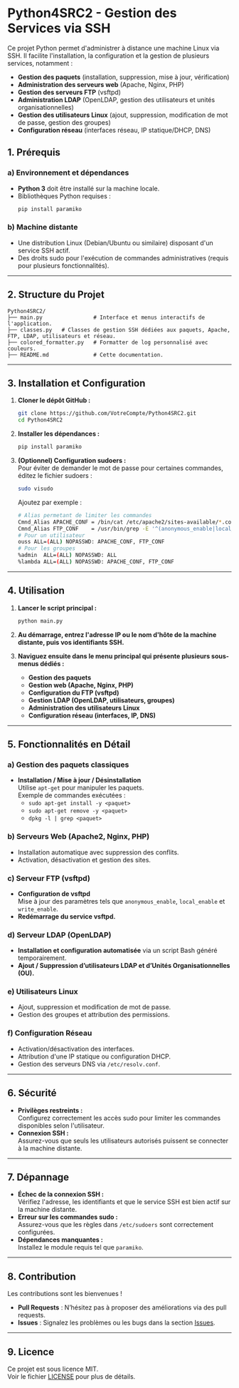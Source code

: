 # **Python4SRC2 - Gestion des Services via SSH**

Ce projet Python permet d'administrer à distance une machine Linux via SSH. Il facilite l'installation, la configuration et la gestion de plusieurs services, notamment :

- **Gestion des paquets** (installation, suppression, mise à jour, vérification)
- **Administration des serveurs web** (Apache, Nginx, PHP)
- **Gestion des serveurs FTP** (vsftpd)
- **Administration LDAP** (OpenLDAP, gestion des utilisateurs et unités organisationnelles)
- **Gestion des utilisateurs Linux** (ajout, suppression, modification de mot de passe, gestion des groupes)
- **Configuration réseau** (interfaces réseau, IP statique/DHCP, DNS)

## **1. Prérequis**

### a) Environnement et dépendances
- **Python 3** doit être installé sur la machine locale.
- Bibliothèques Python requises :
  ```bash
  pip install paramiko
  ```

### b) Machine distante
- Une distribution Linux (Debian/Ubuntu ou similaire) disposant d'un service SSH actif.
- Des droits sudo pour l'exécution de commandes administratives (requis pour plusieurs fonctionnalités).

---

## **2. Structure du Projet**

```
Python4SRC2/
├── main.py                # Interface et menus interactifs de l'application.
├── classes.py   # Classes de gestion SSH dédiées aux paquets, Apache, FTP, LDAP, utilisateurs et réseau.
├── colored_formatter.py   # Formatter de log personnalisé avec couleurs.
├── README.md              # Cette documentation.
```

---

## **3. Installation et Configuration**

1. **Cloner le dépôt GitHub :**
   ```bash
   git clone https://github.com/VotreCompte/Python4SRC2.git
   cd Python4SRC2
   ```

2. **Installer les dépendances :**
   ```bash
   pip install paramiko
   ```

3. **(Optionnel) Configuration sudoers :**  
   Pour éviter de demander le mot de passe pour certaines commandes, éditez le fichier sudoers :
   ```bash
   sudo visudo
   ```
   Ajoutez par exemple :
   ```bash
   # Alias permetant de limiter les commandes
   Cmnd_Alias APACHE_CONF = /bin/cat /etc/apache2/sites-available/*.conf
   Cmnd_Alias FTP_CONF    = /usr/bin/grep -E '^(anonymous_enable|local_enable|write_enable)' /etc/vsftpd.conf
   # Pour un utilisateur
   ouss ALL=(ALL) NOPASSWD: APACHE_CONF, FTP_CONF
   # Pour les groupes
   %admin  ALL=(ALL) NOPASSWD: ALL
   %lambda ALL=(ALL) NOPASSWD: APACHE_CONF, FTP_CONF
   ```

---

## **4. Utilisation**

1. **Lancer le script principal :**
   ```bash
   python main.py
   ```

2. **Au démarrage, entrez l'adresse IP ou le nom d'hôte de la machine distante, puis vos identifiants SSH.**
3. **Naviguez ensuite dans le menu principal qui présente plusieurs sous-menus dédiés :**
   - **Gestion des paquets**
   - **Gestion web (Apache, Nginx, PHP)**
   - **Configuration du FTP (vsftpd)**
   - **Gestion LDAP (OpenLDAP, utilisateurs, groupes)**
   - **Administration des utilisateurs Linux**
   - **Configuration réseau (interfaces, IP, DNS)**

---

## **5. Fonctionnalités en Détail**

### a) Gestion des paquets classiques
- **Installation / Mise à jour / Désinstallation**  
  Utilise `apt-get` pour manipuler les paquets.  
  Exemple de commandes exécutées :
  - `sudo apt-get install -y <paquet>`
  - `sudo apt-get remove -y <paquet>`
  - `dpkg -l | grep <paquet>`

### b) Serveurs Web (Apache2, Nginx, PHP)
- Installation automatique avec suppression des conflits.
- Activation, désactivation et gestion des sites.

### c) Serveur FTP (vsftpd)
- **Configuration de vsftpd**  
  Mise à jour des paramètres tels que `anonymous_enable`, `local_enable` et `write_enable`.
- **Redémarrage du service vsftpd.**

### d) Serveur LDAP (OpenLDAP)
- **Installation et configuration automatisée** via un script Bash généré temporairement.
- **Ajout / Suppression d’utilisateurs LDAP et d’Unités Organisationnelles (OU).**

### e) Utilisateurs Linux
- Ajout, suppression et modification de mot de passe.
- Gestion des groupes et attribution des permissions.

### f) Configuration Réseau
- Activation/désactivation des interfaces.
- Attribution d'une IP statique ou configuration DHCP.
- Gestion des serveurs DNS via `/etc/resolv.conf`.

---

## **6. Sécurité**

- **Privilèges restreints :**  
  Configurez correctement les accès sudo pour limiter les commandes disponibles selon l'utilisateur.
- **Connexion SSH :**  
  Assurez-vous que seuls les utilisateurs autorisés puissent se connecter à la machine distante.

---

## **7. Dépannage**

- **Échec de la connexion SSH :**  
  Vérifiez l'adresse, les identifiants et que le service SSH est bien actif sur la machine distante.
- **Erreur sur les commandes sudo :**  
  Assurez-vous que les règles dans `/etc/sudoers` sont correctement configurées.
- **Dépendances manquantes :**  
  Installez le module requis tel que `paramiko`.

---

## **8. Contribution**

Les contributions sont les bienvenues !  
- **Pull Requests** : N’hésitez pas à proposer des améliorations via des pull requests.
- **Issues** : Signalez les problèmes ou les bugs dans la section [Issues](https://github.com/OussBth/Python4SRC2/issues).

---

## **9. Licence**

Ce projet est sous licence MIT.  
Voir le fichier [LICENSE](LICENSE) pour plus de détails.